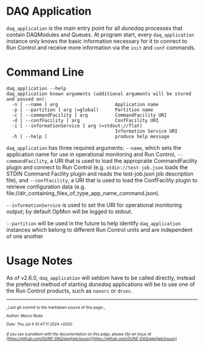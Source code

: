 # DAQ Application

`daq_application` is the main entry point for all _dunedaq_ processes that contain DAQModules and Queues. At program start, every `daq_application` instance only knows the basic information necessary for it to connect to Run Control and receive more information via the `init` and `conf` commands.

# Command Line

```
daq_application --help
daq_application known arguments (additional arguments will be stored and passed on):
  -n [ --name ] arg                     Application name
  -p [ --partition ] arg (=global)      Partition name
  -c [ --commandFacility ] arg          CommandFacility URI
  -d [ --confFacility ] arg             ConfFacility URI
  -i [ --informationService ] arg (=stdout://flat)
                                        Information Service URI
  -h [ --help ]                         produce help message
```

`daq_application` has three required arguments: `--name`, which sets the application name for use in operational monitoring and Run Control, `--commandFacility`, a URI that is used to load the appropraite CommandFacility plugin and connect to Run Control (e.g. `stdin://test-job.json` loads the STDIN Command Facility plugin and reads the test-job.json job description file), and `--confFacility`, a URI that is used to load the ConfFacility plugin to retrieve configuration data (e.g. file://dir_containing_files_of_type_app_name_command.json).

`--informationService` is used to set the URI for operational monitoring output; by default OpMon will be logged to stdout.

`--partition` will be used in the future to help identify `daq_application` instances which belong to different Run Control units and are independent of one another

# Usage Notes

As of v2.6.0, `daq_application` will seldom have to be called directly, instead the preferred method of starting _dunedaq_ applications will be to use one of the Run Control products, such as `nanorc` or `drunc`.


-----

<font size="1">
_Last git commit to the markdown source of this page:_


_Author: Marco Roda_

_Date: Thu Jul 4 10:47:11 2024 +0200_

_If you see a problem with the documentation on this page, please file an Issue at [https://github.com/DUNE-DAQ/appfwk/issues](https://github.com/DUNE-DAQ/appfwk/issues)_
</font>
